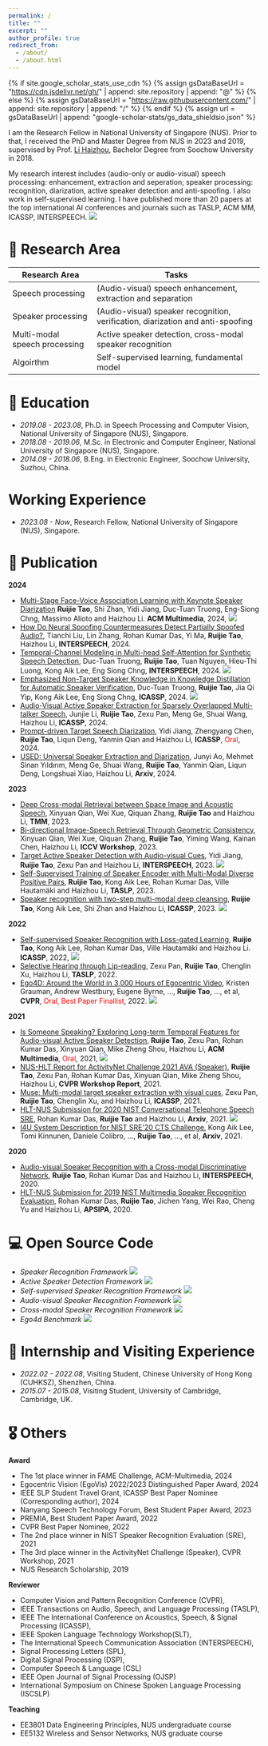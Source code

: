 ```yaml
---
permalink: /
title: ""
excerpt: ""
author_profile: true
redirect_from: 
  - /about/
  - /about.html
---
```


{% if site.google_scholar_stats_use_cdn %}
{% assign gsDataBaseUrl = "https://cdn.jsdelivr.net/gh/" | append: site.repository | append: "@" %}
{% else %}
{% assign gsDataBaseUrl = "https://raw.githubusercontent.com/" | append: site.repository | append: "/" %}
{% endif %}
{% assign url = gsDataBaseUrl | append: "google-scholar-stats/gs_data_shieldsio.json" %}

<span class='anchor' id='about-me'></span>

I am the Research Fellow in National University of Singapore (NUS). Prior to that, I received the PhD and Master Degree from NUS in 2023 and 2019, supervised by Prof. [Li Haizhou](https://scholar.google.com.sg/citations?user=z8_x7C8AAAAJ&hl=en), Bachelor Degree from Soochow University in 2018.

My research interest includes (audio-only or audio-visual) speech processing: enhancement, extraction and seperation; speaker processing: recognition, diarization, active speaker detection and anti-spoofing. I also work in self-supervised learning. I have published more than 20 papers at the top international AI conferences and journals such as TASLP, ACM MM, ICASSP, INTERSPEECH. <a href='https://scholar.google.com/citations?user=sdXITx8AAAAJ'><img src="https://img.shields.io/endpoint?logo=Google%20Scholar&url=https%3A%2F%2Fcdn.jsdelivr.net%2Fgh%2FTaoRuijie%2Ftaoruijie.github.io@google-scholar-stats%2Fgs_data_shieldsio.json&labelColor=f6f6f6&color=9cf&style=flat&label=citations"></a>

# 📜 Research Area

| Research Area | Tasks |
| -------- | -------- |
| Speech processing  | (Audio-visual) speech enhancement, extraction and separation |
| Speaker processing | (Audio-visual) speaker recognition, verification, diarization and anti-spoofing |
| Multi-modal speech processing | Active speaker detection, cross-modal speaker recognition |
| Algoirthm | Self-supervised learning, fundamental model |

# 🏫 Education

- *2019.08 - 2023.08*, Ph.D. in Speech Processing and Computer Vision, National University of Singapore (NUS), Singapore.
- *2018.08 - 2019.06*, M.Sc. in Electronic and Computer Engineer, National University of Singapore (NUS), Singapore.
- *2014.09 - 2018.06*, B.Eng. in Electronic Engineer, Soochow University, Suzhou, China.

# Working Experience
- *2023.08 - Now*, Research Fellow, National University of Singapore (NUS), Singapore.

# 📝 Publication

**2024**
- [Multi-Stage Face-Voice Association Learning with Keynote Speaker Diarization](https://arxiv.org/pdf/2407.17902) **Ruijie Tao**, Shi Zhan, Yidi Jiang, Duc-Tuan Truong, Eng-Siong Chng, Massimo Alioto and Haizhou Li. **ACM Multimedia**, 2024, [![](https://img.shields.io/github/stars/TaoRuijie/MFV-KSD?style=social&label=Code+Stars)](https://github.com/TaoRuijie/MFV-KSD)
- [How Do Neural Spoofing Countermeasures Detect Partially Spoofed Audio?](https://arxiv.org/pdf/2406.02483.pdf), Tianchi Liu, Lin Zhang, Rohan Kumar Das, Yi Ma, **Ruijie Tao**, Haizhou Li, **INTERSPEECH**, 2024.
- [Temporal-Channel Modeling in Multi-head Self-Attention for Synthetic Speech Detection](https://arxiv.org/pdf/2406.17376), Duc-Tuan Truong, **Ruijie Tao**, Tuan Nguyen, Hieu-Thi Luong, Kong Aik Lee, Eng Siong Chng, **INTERSPEECH**, 2024. [![](https://img.shields.io/github/stars/ductuantruong/tcm_add?style=social&label=Code+Stars)](https://github.com/ductuantruong/tcm_add)
- [Emphasized Non-Target Speaker Knowledge in Knowledge Distillation for Automatic Speaker Verification](https://arxiv.org/pdf/2309.14838.pdf), Duc-Tuan Truong, **Ruijie Tao**, Jia Qi Yip, Kong Aik Lee, Eng Siong Chng, **ICASSP**, 2024. [![](https://img.shields.io/github/stars/ductuantruong/enskd?style=social&label=Code+Stars)](https://github.com/ductuantruong/enskd)
- [Audio-Visual Active Speaker Extraction for Sparsely Overlapped Multi-talker Speech](https://arxiv.org/pdf/2309.08408.pdf), Junjie Li, **Ruijie Tao**, Zexu Pan, Meng Ge, Shuai Wang, Haizhou Li, **ICASSP**, 2024.
- [Prompt-driven Target Speech Diarization](https://arxiv.org/pdf/2310.14823.pdf), Yidi Jiang, Zhengyang Chen, **Ruijie Tao**, Liqun Deng, Yanmin Qian and Haizhou Li, **ICASSP**, <font color="red">Oral</font>, 2024.
- [USED: Universal Speaker Extraction and Diarization](https://arxiv.org/pdf/2309.10674.pdf), Junyi Ao, Mehmet Sinan Yıldırım, Meng Ge, Shuai Wang, **Ruijie Tao**, Yanmin Qian, Liqun Deng, Longshuai Xiao, Haizhou Li, **Arxiv**, 2024.

**2023**
- [Deep Cross-modal Retrieval between Space Image and Acoustic Speech](https://ieeexplore.ieee.org/abstract/document/10285477), Xinyuan Qian, Wei Xue, Qiquan Zhang, **Ruijie Tao** and Haizhou Li, **TMM**, 2023.
- [Bi-directional Image-Speech Retrieval Through Geometric Consistency](https://av4d.org/papers/iccv23/p2.pdf), Xinyuan Qian, Wei Xue, Qiquan Zhang, **Ruijie Tao**, Yiming Wang, Kainan Chen, Haizhou Li, **ICCV Workshop**, 2023.
- [Target Active Speaker Detection with Audio-visual Cues](https://arxiv.org/pdf/2305.12831.pdf), Yidi Jiang, **Ruijie Tao**, Zexu Pan and Haizhou Li, **INTERSPEECH**, 2023. [![](https://img.shields.io/github/stars/Jiang-Yidi/TS-TalkNet?style=social&label=Code+Stars)](https://github.com/Jiang-Yidi/TS-TalkNet)
- [Self-Supervised Training of Speaker Encoder with Multi-Modal Diverse Positive Pairs](https://ieeexplore.ieee.org/document/10106039), **Ruijie Tao**, Kong Aik Lee, Rohan Kumar Das, Ville Hautamäki and Haizhou Li, **TASLP**, 2023. 
- [Speaker recognition with two-step multi-modal deep cleansing](https://arxiv.org/pdf/2210.15903.pdf), **Ruijie Tao**, Kong Aik Lee, Shi Zhan and Haizhou Li, **ICASSP**, 2023. [![](https://img.shields.io/github/stars/TaoRuijie/AVCleanse?style=social&label=Code+Stars)](https://github.com/TaoRuijie/AVCleanse)

**2022**
- [Self-supervised Speaker Recognition with Loss-gated Learning](https://arxiv.org/pdf/2110.03869.pdf), **Ruijie Tao**, Kong Aik Lee, Rohan Kumar Das, Ville Hautamäki and Haizhou Li. **ICASSP**, 2022, [![](https://img.shields.io/github/stars/TaoRuijie/Loss-Gated-Learning?style=social&label=Code+Stars)](https://github.com/TaoRuijie/Loss-Gated-Learning)
- [Selective Hearing through Lip-reading](https://arxiv.org/pdf/2106.07150.pdf), Zexu Pan, **Ruijie Tao**, Chenglin Xu, Haizhou Li, **TASLP**, 2022.
- [Ego4D: Around the World in 3,000 Hours of Egocentric Video](https://arxiv.org/pdf/2110.07058.pdf), Kristen Grauman, Andrew Westbury, Eugene Byrne, ..., **Ruijie Tao**, ..., et al, **CVPR**, <font color="red">Oral, Best Paper Finallist</font>, 2022. [![](https://img.shields.io/github/stars/facebookresearch/Ego4d?style=social&label=Code+Stars)](https://github.com/facebookresearch/Ego4d)

**2021**

- [Is Someone Speaking? Exploring Long-term Temporal Features for Audio-visual Active Speaker Detection](https://arxiv.org/pdf/2107.06592.pdf), **Ruijie Tao**, Zexu Pan, Rohan Kumar Das, Xinyuan Qian, Mike Zheng Shou, Haizhou Li, **ACM Multimedia**, <font color="red">Oral</font>, 2021, [![](https://img.shields.io/github/stars/TaoRuijie/TalkNet_ASD?style=social&label=Code+Stars)](https://github.com/TaoRuijie/TalkNet_ASD)
- [NUS-HLT Report for ActivityNet Challenge 2021 AVA (Speaker)](https://static.googleusercontent.com/media/research.google.com/zh-CN//ava/2021/S3_NUS_Report_AVA_ActiveSpeaker_2021.pdf), **Ruijie Tao**, Zexu Pan, Rohan Kumar Das, Xinyuan Qian, Mike Zheng Shou, Haizhou Li, **CVPR Workshop Report**, 2021.
- [Muse: Multi-modal target speaker extraction with visual cues](https://arxiv.org/pdf/2010.07775.pdf), Zexu Pan, **Ruijie Tao**, Chenglin Xu, and Haizhou Li, **ICASSP**, 2021. 
- [HLT-NUS Submission for 2020 NIST Conversational Telephone Speech SRE](https://arxiv.org/pdf/2111.06671.pdf), Rohan Kumar Das, **Ruijie Tao** and Haizhou Li, **Arxiv**, 2021. [![](https://img.shields.io/github/stars/TaoRuijie/ECAPATDNN?style=social&label=Code+Stars)](https://github.com/TaoRuijie/ECAPATDNN)
- [I4U System Description for NIST SRE'20 CTS Challenge](https://arxiv.org/pdf/2211.01091.pdf), Kong Aik Lee, Tomi Kinnunen, Daniele Colibro, ..., **Ruijie Tao**, ..., et al, **Arxiv**, 2021.

**2020** 

- [Audio-visual Speaker Recognition with a Cross-modal Discriminative Network](https://arxiv.org/abs/2008.03894), **Ruijie Tao**, Rohan Kumar Das and Haizhou Li, **INTERSPEECH**, 2020.
- [HLT-NUS Submission for 2019 NIST Multimedia Speaker Recognition Evaluation](http://www.apsipa.org/proceedings/2020/pdfs/0000605.pdf), Rohan Kumar Das, **Ruijie Tao**, Jichen Yang, Wei Rao, Cheng Yu and Haizhou Li, **APSIPA**, 2020. 

# 💻 Open Source Code
- *Speaker Recognition Framework* [![](https://img.shields.io/github/stars/TaoRuijie/ECAPATDNN?style=social&label=ECAPA-TDNN)](https://github.com/TaoRuijie/ECAPATDNN)
- *Active Speaker Detection Framework* [![](https://img.shields.io/github/stars/TaoRuijie/TalkNet_ASD?style=social&label=TalkNet-ASD)](https://github.com/TaoRuijie/TalkNet_ASD)
- *Self-supervised Speaker Recognition Framework* [![](https://img.shields.io/github/stars/TaoRuijie/Loss-Gated-Learning?style=social&label=LGL)](https://github.com/TaoRuijie/Loss-Gated-Learning)
- *Audio-visual Speaker Recognition Framework* [![](https://img.shields.io/github/stars/TaoRuijie/AVCleanse?style=social&label=AVCleanse)](https://github.com/TaoRuijie/AVCleanse)
- *Cross-modal Speaker Recognition Framework* [![](https://img.shields.io/github/stars/TaoRuijie/MFV-KSD?style=social&label=MFV-KSD)](https://github.com/TaoRuijie/MFV-KSD)
- *Ego4d Benchmark* [![](https://img.shields.io/github/stars/facebookresearch/Ego4d?style=social&label=Ego4d)](https://github.com/facebookresearch/Ego4d)

# 👔 Internship and Visiting Experience

- *2022.02 - 2022.08*, Visiting Student, Chinese University of Hong Kong (CUHKSZ), Shenzhen, China.
- *2015.07 - 2015.08*, Visiting Student, University of Cambridge, Cambridge, UK.

# 🎖 Others

**Award**
- The 1st place winner in FAME Challenge, ACM-Multimedia, 2024
- Egocentric Vision (EgoVis) 2022/2023 Distinguished Paper Award, 2024
- IEEE SLP Student Travel Grant, ICASSP Best Paper Nominee (Corresponding author), 2024
- Nanyang Speech Technology Forum, Best Student Paper Award, 2023
- PREMIA, Best Student Paper Award, 2022
- CVPR Best Paper Nominee, 2022
- The 2nd place winner in NIST Speaker Recognition Evaluation (SRE), 2021
- The 3rd place winner in the ActivityNet Challenge (Speaker), CVPR Workshop, 2021
- NUS Research Scholarship, 2019

**Reviewer**

- Computer Vision and Pattern Recognition Conference (CVPR),
- IEEE Transactions on Audio, Speech, and Language Processing (TASLP),
- IEEE The International Conference on Acoustics, Speech, & Signal Processing (ICASSP),
- IEEE Spoken Language Technology Workshop(SLT),
- The International Speech Communication Association (INTERSPEECH),
- Signal Processing Letters (SPL),
- Digital Signal Processing (DSP),
- Computer Speech & Language (CSL)
- IEEE Open Journal of Signal Processing (OJSP)
- International Symposium on Chinese Spoken Language Processing (ISCSLP)

**Teaching**

- EE3801 Data Engineering Principles, NUS undergraduate course
- EE5132 Wireless and Sensor Networks, NUS graduate course

